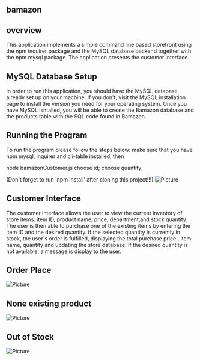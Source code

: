 ## bamazon 

## overview 
This application implements a simple command line based storefront using the npm inquirer package and the MySQL database backend together with the npm mysql package. The application presents the  customer interface. 

## MySQL Database Setup
In order to run this application, you should have the MySQL database already set up on your machine. If you don't, visit the MySQL installation page to install the version you need for your operating system. Once you have MySQL isntalled, you will be able to create the Bamazon database and the products table with the SQL code found in Bamazon.

## Running the Program
To run the program please follow the steps below:
make sure that you have npm mysql, inquirer and cli-table installed, 
then

node bamazonCustomer.js
choose id;
choose quantity;

(Don't forget to run 'npm install' after cloning this project!!!)
![Picture](https://github.com/israel81boot/easysell/blob/master/readme%20images/2019-11-24%20(1).png)

## Customer Interface
The customer interface allows the user to view the current inventory of store items: item ID, product name, price, department,and stock quantity. The user is then able to purchase one of the existing items by entering the item ID and the desired quantity. If the selected quantity is currently in stock, the user's order is fulfilled, displaying the total purchase price , item name, quantity and updating the store database. If the desired quantity is not available, a message is display to the user.

## Order Place

![Picture](https://github.com/israel81boot/easysell/blob/master/readme%20images/2019-11-24%20(2).png)

## None existing product
![Picture](https://github.com/israel81boot/easysell/blob/master/readme%20images/2019-11-24%20(3).png)


## Out of Stock 
![Picture](https://github.com/israel81boot/easysell/blob/master/readme%20images/2019-11-24%20(4).png)
